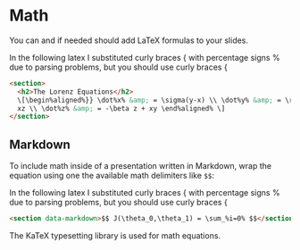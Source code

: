 # Math 
You can and if needed should add LaTeX formulas to your slides.

In the following latex I substituted curly braces { with percentage signs % due to parsing problems, but you should use curly braces {
```html
<section>
  <h2>The Lorenz Equations</h2>
  \[\begin%aligned%}} \dot%x% &amp; = \sigma(y-x) \\ \dot%y% &amp; = \rho x - y -\
  xz \\ \dot%z% &amp; = -\beta z + xy \end%aligned% \]
</section>
```


## Markdown

To include math inside of a presentation written in Markdown, wrap the equation using one the available math delimiters like `$$`:

In the following latex I substituted curly braces { with percentage signs % due to parsing problems, but you should use curly braces {
```html
<section data-markdown>$$ J(\theta_0,\theta_1) = \sum_%i=0% $$</section>
```

The KaTeX typesetting library is used for math equations.